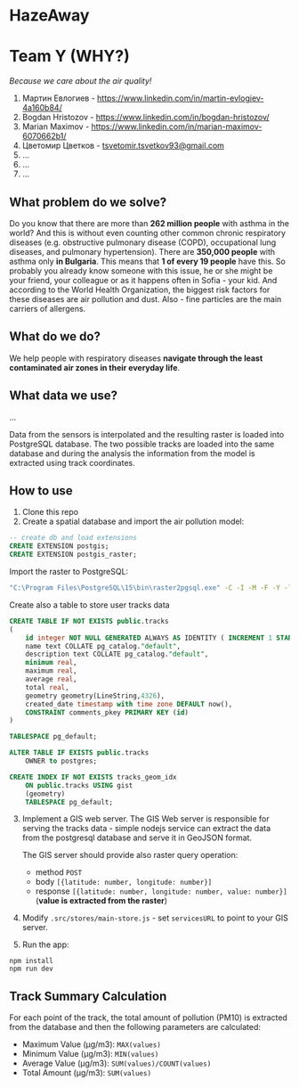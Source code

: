 # HazeAway

# Team Y (WHY?)

_Because we care about the air quality!_

1. Мартин Евлогиев - https://www.linkedin.com/in/martin-evlogiev-4a160b84/
2. Bogdan Hristozov - https://www.linkedin.com/in/bogdan-hristozov/
3. Marian Maximov - https://www.linkedin.com/in/marian-maximov-6070662b1/
4. Цветомир Цветков - tsvetomir.tsvetkov93@gmail.com
5. ...
6. ...
7. ...

## What problem do we solve?
Do you know that there are more than **262 million people** with asthma in the world? And this is without even counting other common chronic respiratory diseases (e.g. obstructive pulmonary disease (COPD), occupational lung diseases, and pulmonary hypertension). There are **350,000 people** with asthma only **in Bulgaria**. This means that **1 of every 19 people** have this. So probably you already know someone with this issue, he or she might be your friend, your colleague or as it happens often in Sofia - your kid. And according to the World Health Organization, the biggest risk factors for these diseases are air pollution and dust. Also - fine particles are the main carriers of allergens.

## What do we do? 
We help people with respiratory diseases **navigate through the least contaminated air zones in their everyday life**.

## What data we use?

...

Data from the sensors is interpolated and the resulting raster is loaded into PostgreSQL database. The two possible tracks are loaded into the same database and during the analysis the information from the model is extracted using track coordinates.

## How to use

1. Clone this repo
2. Create a spatial database and import the air pollution model:

```sql
-- create db and load extensions
CREATE EXTENSION postgis;
CREATE EXTENSION postgis_raster;
```
Import the raster to PostgreSQL:
```bash
"C:\Program Files\PostgreSQL\15\bin\raster2pgsql.exe" -C -I -M -F -Y -l 5 -s 4326 -t 25x25 model.tif model > model.sql
```
Create also a table to store user tracks data

```sql
CREATE TABLE IF NOT EXISTS public.tracks
(
    id integer NOT NULL GENERATED ALWAYS AS IDENTITY ( INCREMENT 1 START 1 MINVALUE 1 MAXVALUE 2147483647 CACHE 1 ),
    name text COLLATE pg_catalog."default",
    description text COLLATE pg_catalog."default",
    minimum real,
    maximum real,
    average real,
    total real,
    geometry geometry(LineString,4326),
    created_date timestamp with time zone DEFAULT now(),
    CONSTRAINT comments_pkey PRIMARY KEY (id)
)

TABLESPACE pg_default;

ALTER TABLE IF EXISTS public.tracks
    OWNER to postgres;

CREATE INDEX IF NOT EXISTS tracks_geom_idx
    ON public.tracks USING gist
    (geometry)
    TABLESPACE pg_default;
```

3. Implement a GIS web server.
   The GIS Web server is responsible for serving the tracks data - simple nodejs service can extract the data from the postgresql database and serve it in GeoJSON format.
   
   The GIS server should provide also raster query operation:
   - method `POST`
   - body `[{latitude: number, longitude: number}]`
   - response `[{latitude: number, longitude: number, value: number}]` (**value is extracted from the raster**)
4. Modify `.src/stores/main-store.js` - set `servicesURL` to point to your GIS server.
5. Run the app:
```
npm install
npm run dev
```

## Track Summary Calculation

For each point of the track, the total amount of pollution (PM10) is extracted from the database and then the following parameters are calculated:

- Maximum Value (µg/m3): `MAX(values)`
- Minimum Value (µg/m3): `MIN(values)`
- Average Value (µg/m3): `SUM(values)/COUNT(values)`
- Total Amount (µg/m3): `SUM(values)`